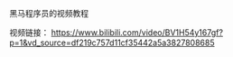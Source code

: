 黑马程序员的视频教程

视频链接：
https://www.bilibili.com/video/BV1H54y167gf?p=1&vd_source=df219c757d11cf35442a5a3827808685